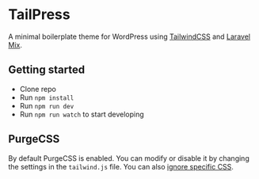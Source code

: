 # TailPress
A minimal boilerplate theme for WordPress using [TailwindCSS](https://tailwindcss.com/) and [Laravel Mix](https://laravel-mix.com/).

## Getting started
* Clone repo
* Run `npm install`
* Run `npm run dev`
* Run `npm run watch` to start developing

## PurgeCSS
By default PurgeCSS is enabled. You can modify or disable it by changing the settings in the `tailwind.js` file. You can also [ignore specific CSS](https://purgecss.com/whitelisting.html#in-the-css-directly).
